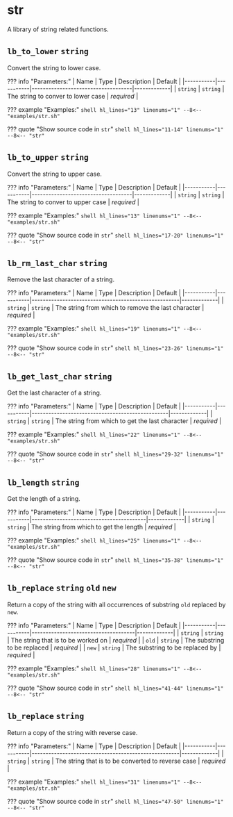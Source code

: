 # str

A library of string related functions.

## `lb_to_lower` `string`

Convert the string to lower case.

??? info "Parameters:"
    | Name      | Type      | Description                        | Default     |
    |-----------|-----------|------------------------------------|-------------|
    | `string`  | `string`  | The string to conver to lower case | *required*  |

??? example "Examples:"
    ```shell hl_lines="13" linenums="1"
    --8<-- "examples/str.sh"
    ```

??? quote "Show source code in `str`"
    ```shell hl_lines="11-14" linenums="1"
    --8<-- "str"
    ```

## `lb_to_upper` `string`

Convert the string to upper case.

??? info "Parameters:"
    | Name      | Type      | Description                        | Default     |
    |-----------|-----------|------------------------------------|-------------|
    | `string`  | `string`  | The string to conver to upper case | *required*  |

??? example "Examples:"
    ```shell hl_lines="13" linenums="1"
    --8<-- "examples/str.sh"
    ```

??? quote "Show source code in `str`"
    ```shell hl_lines="17-20" linenums="1"
    --8<-- "str"
    ```

## `lb_rm_last_char` `string`

Remove the last character of a string.

??? info "Parameters:"
    | Name      | Type      | Description                                         | Default     |
    |-----------|-----------|-----------------------------------------------------|-------------|
    | `string`  | `string`  | The string from which to remove the last character  | *required*  |

??? example "Examples:"
    ```shell hl_lines="19" linenums="1"
    --8<-- "examples/str.sh"
    ```

??? quote "Show source code in `str`"
    ```shell hl_lines="23-26" linenums="1"
    --8<-- "str"
    ```

## `lb_get_last_char` `string`

Get the last character of a string.

??? info "Parameters:"
    | Name      | Type      | Description                                     | Default     |
    |-----------|-----------|-------------------------------------------------|-------------|
    | `string`  | `string`  | The string from which to get the last character | *required*  |

??? example "Examples:"
    ```shell hl_lines="22" linenums="1"
    --8<-- "examples/str.sh"
    ```

??? quote "Show source code in `str`"
    ```shell hl_lines="29-32" linenums="1"
    --8<-- "str"
    ```

## `lb_length` `string`

Get the length of a string.

??? info "Parameters:"
    | Name      | Type      | Description                             | Default     |
    |-----------|-----------|-----------------------------------------|-------------|
    | `string`  | `string`  | The string from which to get the length | *required*  |

??? example "Examples:"
    ```shell hl_lines="25" linenums="1"
    --8<-- "examples/str.sh"
    ```

??? quote "Show source code in `str`"
    ```shell hl_lines="35-38" linenums="1"
    --8<-- "str"
    ```

## `lb_replace` `string` `old` `new`

Return a copy of the string with all occurrences of substring `old` replaced by `new`.

??? info "Parameters:"
    | Name      | Type      | Description                         | Default     |
    |-----------|-----------|-------------------------------------|-------------|
    | `string`  | `string`  | The string that is to be worked on  | *required*  |
    | `old`     | `string`  | The substring to be replaced        | *required*  |
    | `new`     | `string`  | The substring to be replaced by     | *required*  |

??? example "Examples:"
    ```shell hl_lines="28" linenums="1"
    --8<-- "examples/str.sh"
    ```

??? quote "Show source code in `str`"
    ```shell hl_lines="41-44" linenums="1"
    --8<-- "str"
    ```

## `lb_replace` `string`

Return a copy of the string with reverse case.

??? info "Parameters:"
    | Name      | Type      | Description                                         | Default     |
    |-----------|-----------|-----------------------------------------------------|-------------|
    | `string`  | `string`  | The string that is to be converted to reverse case  | *required*  |

??? example "Examples:"
    ```shell hl_lines="31" linenums="1"
    --8<-- "examples/str.sh"
    ```

??? quote "Show source code in `str`"
    ```shell hl_lines="47-50" linenums="1"
    --8<-- "str"
    ```
